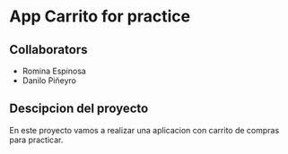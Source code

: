 # App Carrito for practice

## Collaborators
- Romina Espinosa
- Danilo Piñeyro

## Descipcion del proyecto
En este proyecto vamos a realizar una aplicacion con carrito de compras para practicar.